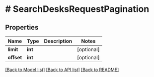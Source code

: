 # # SearchDesksRequestPagination

## Properties

Name | Type | Description | Notes
------------ | ------------- | ------------- | -------------
**limit** | **int** |  | [optional]
**offset** | **int** |  | [optional]

[[Back to Model list]](../../README.md#models) [[Back to API list]](../../README.md#endpoints) [[Back to README]](../../README.md)
